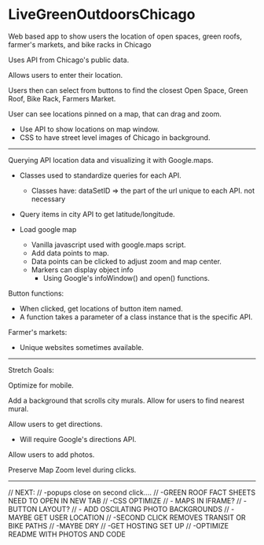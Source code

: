 # LiveGreenOutdoorsChicago
Web based app to show users the location of open spaces, green roofs, farmer's markets, and bike racks in Chicago

Uses API from Chicago's public data.

Allows users to enter their location.

Users then can select from buttons to find the closest Open Space, Green Roof, Bike Rack, Farmers Market.

User can see locations pinned on a map, that can drag and zoom.

- Use API to show locations on map window.
- CSS to have street level images of Chicago in background.

-------------------------
Querying API location data and visualizing it with Google.maps.
  - Classes used to standardize queries for each API.
    - Classes have:
      dataSetID => the part of the url unique to each API.
      <!-- queryType => what we're querying.  --> not necessary

  - Query items in city API to get latitude/longitude.
  - Load google map
    - Vanilla javascript used with google.maps script.
    - Add data points to map.
    - Data points can be clicked to adjust zoom and map center.
    - Markers can display object info
      - Using Google's infoWindow() and open() functions.

Button functions:
  - When clicked, get locations of button item named.
  - A function takes a parameter of a class instance that is the specific API.

Farmer's markets:
  - Unique websites sometimes available.

-------------------------
Stretch Goals:

Optimize for mobile.

Add a background that scrolls city murals. Allow for users to find nearest mural.

Allow users to get directions.
  - Will require Google's directions API.

Allow users to add photos.

Preserve Map Zoom level during clicks. 

------------------------

// NEXT:
// -popups close on second click....
// -GREEN ROOF FACT SHEETS NEED TO OPEN IN NEW TAB
// -CSS OPTIMIZE
  // - MAPS IN IFRAME?
  // - BUTTON LAYOUT?
  // - ADD OSCILATING PHOTO BACKGROUNDS
// -MAYBE GET USER LOCATION
// -SECOND CLICK REMOVES TRANSIT OR BIKE PATHS
// -MAYBE DRY
// -GET HOSTING SET UP
// -OPTIMIZE README WITH PHOTOS AND CODE
